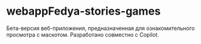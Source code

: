 # webappFedya-stories-games
Бета-версия веб-приложения, предназначенная для ознакомительного просмотра с маскотом.
Разработано совместно с Copilot.
